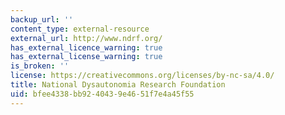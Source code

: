 ```yaml
---
backup_url: ''
content_type: external-resource
external_url: http://www.ndrf.org/
has_external_licence_warning: true
has_external_license_warning: true
is_broken: ''
license: https://creativecommons.org/licenses/by-nc-sa/4.0/
title: National Dysautonomia Research Foundation
uid: bfee4338-bb92-4043-9e46-51f7e4a45f55
---
```

